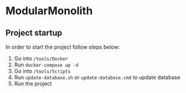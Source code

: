 # ModularMonolith

## Project startup

In order to start the project follow steps below:

1. Go into `/tools/Docker`
2. Run `docker-compose up -d`
3. Go into `/tools/Scripts`
4. Run `update-database.sh` or `update-database.cmd` to update database
5. Run the project